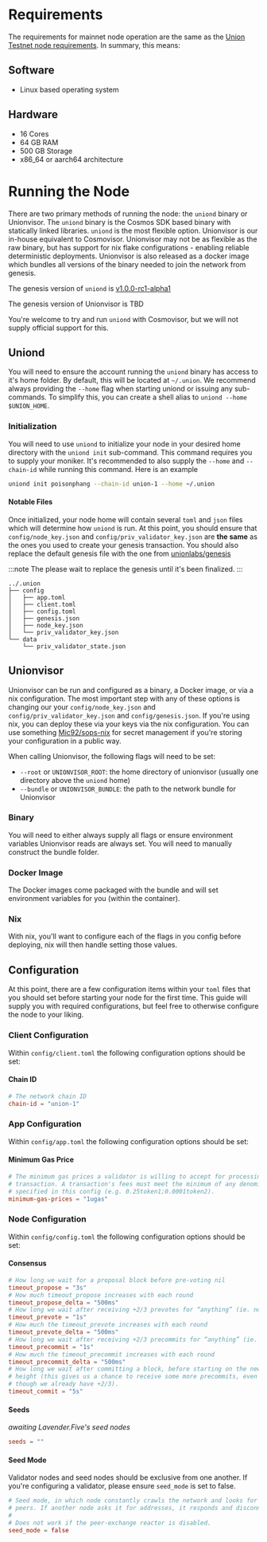 # Requirements
The requirements for mainnet node operation are the same as the [Union Testnet node requirements](https://docs.union.build/infrastructure/node-operators/requirements/). In summary, this means:
## Software
- Linux based operating system
## Hardware
- 16 Cores
- 64 GB RAM
- 500 GB Storage
- x86_64 or aarch64 architecture

# Running the Node
There are two primary methods of running the node: the `uniond` binary or Unionvisor. The `uniond` binary is the Cosmos SDK based binary with statically linked libraries. `uniond` is the most flexible option. Unionvisor is our in-house equivalent to Cosmovisor. Unionvisor may not be as flexible as the raw binary, but has support for nix flake configurations - enabling reliable deterministic deployments. Unionvisor is also released as a docker image which bundles all versions of the binary needed to join the network from genesis.

The genesis version of `uniond` is [v1.0.0-rc1-alpha1](https://github.com/unionlabs/union/releases/tag/v1.0.0-rc1.alpha1)

The genesis version of Unionvisor is TBD

You're welcome to try and run `uniond` with Cosmovisor, but we will not supply official support for this.
## Uniond
You will need to ensure the account running the `uniond` binary has access to it's home folder. By default, this will be located at `~/.union`. We recommend always providing the `--home` flag when starting uniond or issuing any sub-commands. To simplify this, you can create a shell alias to `uniond --home $UNION_HOME`.

### Initialization

You will need to use `uniond` to initialize your node in your desired home directory with the `uniond init` sub-command. This command requires you to supply your moniker. It's recommended to also supply the `--home` and `--chain-id` while running this command. Here is an example

```sh
uniond init poisonphang --chain-id union-1 --home ~/.union
```

#### Notable Files
Once initialized, your node home will contain several `toml` and `json` files which will determine how `uniond` is run. At this point, you should ensure that `config/node_key.json` and `config/priv_validator_key.json` are **the same** as the ones you used to create your genesis transaction. You should also replace the default genesis file with the one from [unionlabs/genesis](https://github.com/unionlabs/genesis)

:::note
The please wait to replace the genesis until it's been finalized.
:::

```
../.union
├── config
│   ├── app.toml
│   ├── client.toml
│   ├── config.toml
│   ├── genesis.json
│   ├── node_key.json
│   └── priv_validator_key.json
└── data
    └── priv_validator_state.json
```

## Unionvisor
Unionvisor can be run and configured as a binary, a Docker image, or via a nix configuration. The most important step with any of these options is changing our your `config/node_key.json` and `config/priv_validator_key.json` and `config/genesis.json`. If you're using nix, you can deploy these via your keys via the nix configuration. You can use something [Mic92/sops-nix](https://github.com/Mic92/sops-nix) for secret management if you're storing your configuration in a public way.

When calling Unionvisor, the following flags will need to be set:
- `--root` or `UNIONVISOR_ROOT`: the home directory of unionvisor (usually one directory above the `uniond` home)
- `--bundle` or `UNIONVISOR_BUNDLE`: the path to the network bundle for Unionvisor 
### Binary
You will need to either always supply all flags or ensure environment variables Unionvisor reads are always set. You will need to manually construct the bundle folder.
### Docker Image
The Docker images come packaged with the bundle and will set environment variables for you (within the container).
### Nix
With nix, you'll want to configure each of the flags in you config before deploying, nix will then handle setting those values.

## Configuration
At this point, there are a few configuration items within your `toml` files that you should set before starting your node for the first time. This guide will supply you with required configurations, but feel free to otherwise configure the node to your liking.

### Client Configuration
Within `config/client.toml` the following configuration options should be set:

#### Chain ID
```toml
# The network chain ID
chain-id = "union-1"
```

### App Configuration
Within `config/app.toml` the following configuration options should be set:
#### Minimum Gas Price
```toml
# The minimum gas prices a validator is willing to accept for processing a
# transaction. A transaction's fees must meet the minimum of any denomination
# specified in this config (e.g. 0.25token1;0.0001token2).
minimum-gas-prices = "1ugas"
```

### Node Configuration
Within `config/config.toml` the following configuration options should be set:
#### Consensus
```toml
# How long we wait for a proposal block before pre-voting nil
timeout_propose = "3s"
# How much timeout_propose increases with each round
timeout_propose_delta = "500ms"
# How long we wait after receiving +2/3 prevotes for “anything” (ie. not a single block or nil)
timeout_prevote = "1s"
# How much the timeout_prevote increases with each round
timeout_prevote_delta = "500ms"
# How long we wait after receiving +2/3 precommits for “anything” (ie. not a single block or nil)
timeout_precommit = "1s"
# How much the timeout_precommit increases with each round
timeout_precommit_delta = "500ms"
# How long we wait after committing a block, before starting on the new
# height (this gives us a chance to receive some more precommits, even
# though we already have +2/3).
timeout_commit = "5s"
```
#### Seeds
*awaiting Lavender.Five's seed nodes*
```toml
seeds = ""
```
#### Seed Mode
Validator nodes and seed nodes should be exclusive from one another. If you're configuring a validator, please ensure `seed_mode` is set to false.
```toml
# Seed mode, in which node constantly crawls the network and looks for
# peers. If another node asks it for addresses, it responds and disconnects.
#
# Does not work if the peer-exchange reactor is disabled.
seed_mode = false
```
